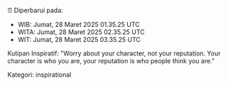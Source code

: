 ⏰ Diperbarui pada:
- WIB: Jumat, 28 Maret 2025 01.35.25 UTC
- WITA: Jumat, 28 Maret 2025 02.35.25 UTC
- WIT: Jumat, 28 Maret 2025 03.35.25 UTC

Kutipan Inspiratif:
"Worry about your character, not your reputation. Your character is who you are, your reputation is who people think you are."


Kategori: inspirational

